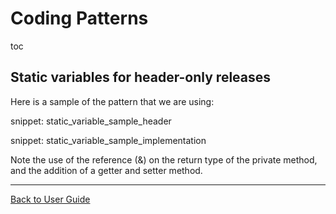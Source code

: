<a id="top"></a>

# Coding Patterns

toc

## Static variables for header-only releases

Here is a sample of the pattern that we are using:

snippet: static_variable_sample_header

snippet: static_variable_sample_implementation

Note the use of the reference (&) on the return type of the private method, and the addition of a getter and setter method.

---

[Back to User Guide](/doc/README.md#top)
